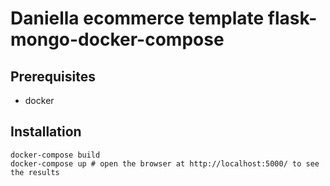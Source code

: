 # Daniella ecommerce template flask-mongo-docker-compose

## Prerequisites

- docker

## Installation
```
docker-compose build
docker-compose up # open the browser at http://localhost:5000/ to see the results
```

